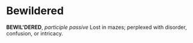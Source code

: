 # Bewildered

**BEWIL'DERED**, _participle passive_ Lost in mazes; perplexed with disorder, confusion, or intricacy.
